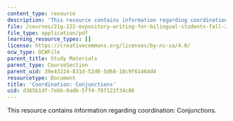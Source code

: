 ```yaml
---
content_type: resource
description: 'This resource contains information regarding coordination: Conjunctions.'
file: /courses/21g-222-expository-writing-for-bilingual-students-fall-2002/d365b1df7ebb8adb5ff478f122f34c86_MIT21G_222F02_Coordinatn_i.pdf
file_type: application/pdf
learning_resource_types: []
license: https://creativecommons.org/licenses/by-nc-sa/4.0/
ocw_type: OCWFile
parent_title: Study Materials
parent_type: CourseSection
parent_uid: 39e43224-831d-52d0-5d68-10c9f61464d4
resourcetype: Document
title: 'Coordination: Conjunctions'
uid: d365b1df-7ebb-8adb-5ff4-78f122f34c86
---
```

This resource contains information regarding coordination: Conjunctions.